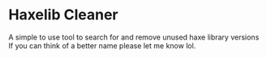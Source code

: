 # Haxelib Cleaner

A simple to use tool to search for and remove unused haxe library versions
If you can think of a better name please let me know lol.